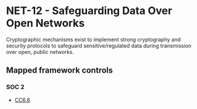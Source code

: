 # NET-12 - Safeguarding Data Over Open Networks
Cryptographic mechanisms exist to implement strong cryptography and security protocols to safeguard sensitive/regulated data during transmission over open, public networks. 
## Mapped framework controls
### SOC 2
- [CC6.6](../soc2/cc66.md)